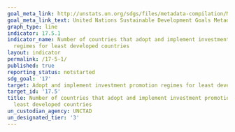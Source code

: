 ```yaml
---
goal_meta_link: http://unstats.un.org/sdgs/files/metadata-compilation/Metadata-Goal-17.pdf
goal_meta_link_text: United Nations Sustainable Development Goals Metadata (pdf 468kB)
graph_type: line
indicator: 17.5.1
indicator_name: Number of countries that adopt and implement investment promotion
  regimes for least developed countries
layout: indicator
permalink: /17-5-1/
published: true
reporting_status: notstarted
sdg_goal: '17'
target: Adopt and implement investment promotion regimes for least developed countries
target_id: '17.5'
title: Number of countries that adopt and implement investment promotion regimes for
  least developed countries
un_custodian_agency: UNCTAD
un_designated_tier: '3'
---
```


